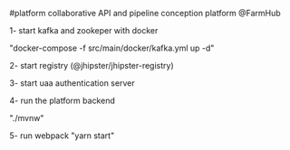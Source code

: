 #platform
collaborative API and pipeline conception platform @FarmHub

1- start kafka and zookeper with docker

"docker-compose -f src/main/docker/kafka.yml up -d"

2- start registry (@jhipster/jhipster-registry)

3- start uaa authentication server

4- run the platform backend

"./mvnw"

5- run webpack
"yarn start"
